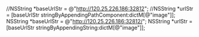 //NSString *baseUrlStr = @"http://120.25.226.186:32812";
//NSString *urlStr = [baseUrlStr stringByAppendingPathComponent:dictM[@"image"]];
    NSString *baseUrlStr = @"http://120.25.226.186:32812/";
    NSString *urlStr = [baseUrlStr stringByAppendingString:dictM[@"image"]];